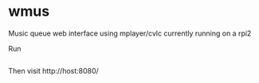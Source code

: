 # wmus
Music queue web interface using mplayer/cvlc currently running on a rpi2

Run

```go run wmus.go :8080
```

Then visit http://host:8080/

